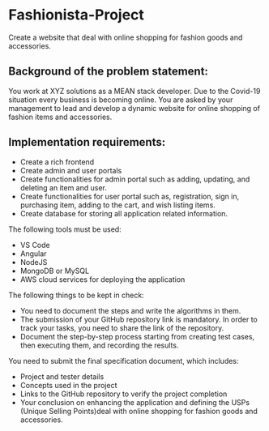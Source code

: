 # Fashionista-Project
Create a website that deal with online shopping for fashion goods and accessories.

## Background of the problem statement:

You work at XYZ solutions as a MEAN stack developer. Due to the Covid-19 situation every business is becoming online. You are asked by your management to lead and develop a dynamic website for online shopping of fashion items and accessories.

## Implementation requirements:

* Create a rich frontend
* Create admin and user portals
* Create functionalities for admin portal such as adding, updating, and deleting an item and user.
* Create functionalities for user portal such as, registration, sign in, purchasing item, adding to the cart, and wish listing items.
* Create database for storing all application related information.
 

The following tools must be used:

* VS Code
* Angular
* NodeJS
* MongoDB or MySQL
* AWS cloud services for deploying the application
 

The following things to be kept in check:

* You need to document the steps and write the algorithms in them.
* The submission of your GitHub repository link is mandatory. In order to track your tasks, you need to share the link of the repository.
* Document the step-by-step process starting from creating test cases, then executing them, and recording the results.

You need to submit the final specification document, which includes:
* Project and tester details
* Concepts used in the project
* Links to the GitHub repository to verify the project completion
* Your conclusion on enhancing the application and defining the USPs (Unique Selling Points)deal with online shopping for fashion goods and accessories.
